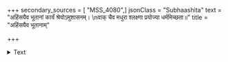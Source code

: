 +++
secondary_sources = [ "MSS_4080",]
jsonClass = "Subhaashita"
text = "अहिंसयैव भूतानां कार्यं श्रेयोऽमुशासनम्।  \nवाक् चैव मधुरा श्लक्ष्णा प्रयोज्या धर्ममिच्छता॥"
title = "अहिंसयैव भूतानाम्"

+++

<details><summary>Text</summary>

अहिंसयैव भूतानां कार्यं श्रेयोऽमुशासनम्।  
वाक् चैव मधुरा श्लक्ष्णा प्रयोज्या धर्ममिच्छता॥
</details>
